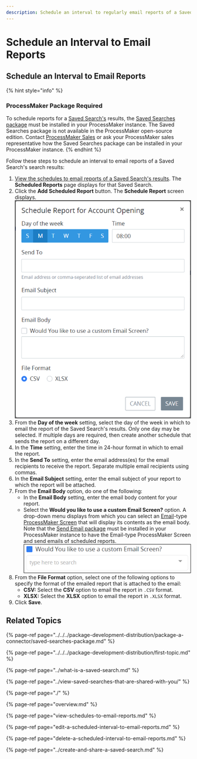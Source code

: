 ```yaml
---
description: Schedule an interval to regularly email reports of a Saved Search's results.
---
```


# Schedule an Interval to Email Reports

## Schedule an Interval to Email Reports

{% hint style="info" %}
### ProcessMaker Package Required

To schedule reports for a [Saved Search's](../what-is-a-saved-search.md) results, the [Saved Searches package](../../../package-development-distribution/package-a-connector/saved-searches-package.md) must be installed in your ProcessMaker instance. The Saved Searches package is not available in the ProcessMaker open-source edition. Contact [ProcessMaker Sales](mailto:sales@processmaker.com) or ask your ProcessMaker sales representative how the Saved Searches package can be installed in your ProcessMaker instance.
{% endhint %}

Follow these steps to schedule an interval to email reports of a Saved Search's search results:

1. [View the schedules to email reports of a Saved Search's results](../view-saved-searches-that-are-shared-with-you/view-search-results-for-a-saved-search.md). The **Scheduled Reports** page displays for that Saved Search.
2. Click the **Add Scheduled Report** button. The **Schedule Report** screen displays. ![](../../../.gitbook/assets/schedule-report-screen-saved-searches-package.png) 
3. From the **Day of the week** setting, select the day of the week in which to email the report of the Saved Search's results. Only one day may be selected. If multiple days are required, then create another schedule that sends the report on a different day.
4. In the **Time** setting, enter the time in 24-hour format in which to email the report.
5. In the **Send To** setting, enter the email address\(es\) for the email recipients to receive the report. Separate multiple email recipients using commas.
6. In the **Email Subject** setting, enter the email subject of your report to which the report will be attached.
7. From the **Email Body** option, do one of the following:
   * In the **Email Body** setting, enter the email body content for your report.
   * Select the **Would you like to use a custom Email Screen?** option. A drop-down menu displays from which you can select an [Email](../../../designing-processes/design-forms/screens-builder/types-for-screens.md#email)-type [ProcessMaker Screen](../../../designing-processes/design-forms/what-is-a-form.md) that will display its contents as the email body. Note that the [Send Email package](../../../package-development-distribution/package-a-connector/email.md) must be installed in your ProcessMaker instance to have the Email-type ProcessMaker Screen and send emails of scheduled reports. ![](../../../.gitbook/assets/email-screen-drop-down-schedule-saved-search-package.png) 
8. From the **File Format** option, select one of the following options to specify the format of the emailed report that is attached to the email:
   * **CSV:** Select the **CSV** option to email the report in `.CSV` format.
   * **XLSX:** Select the **XLSX** option to email the report in `.XLSX` format.
9. Click **Save**.

## Related Topics

{% page-ref page="../../../package-development-distribution/package-a-connector/saved-searches-package.md" %}

{% page-ref page="../../../package-development-distribution/first-topic.md" %}

{% page-ref page="../what-is-a-saved-search.md" %}

{% page-ref page="../view-saved-searches-that-are-shared-with-you/" %}

{% page-ref page="./" %}

{% page-ref page="overview.md" %}

{% page-ref page="view-schedules-to-email-reports.md" %}

{% page-ref page="edit-a-scheduled-interval-to-email-reports.md" %}

{% page-ref page="delete-a-scheduled-interval-to-email-reports.md" %}

{% page-ref page="../create-and-share-a-saved-search.md" %}

